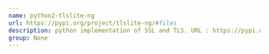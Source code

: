 ```yaml
---
name: python2-tlslite-ng
url: https://pypi.org/project/tlslite-ng/#files
description: python implementation of SSL and TLS. URL : https://pypi.org/project/tlslite-ng/#files Groups : None
group: None
---
```

